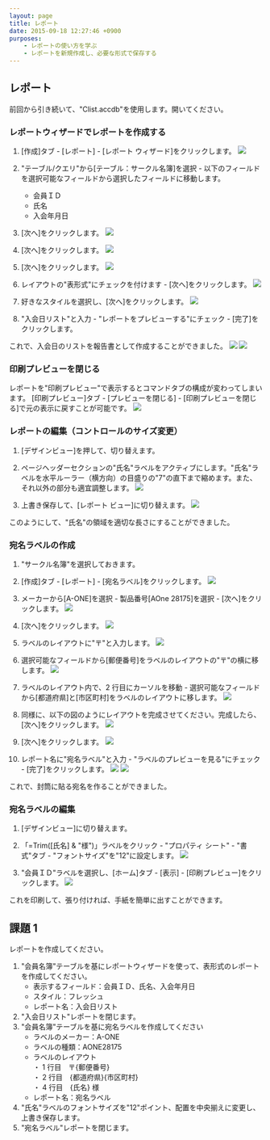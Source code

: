 ```yaml
---
layout: page
title: レポート
date: 2015-09-18 12:27:46 +0900
purposes:
    - レポートの使い方を学ぶ
    - レポートを新規作成し、必要な形式で保存する
---
```



レポート
--------------
前回から引き続いて、"Clist.accdb"を使用します。開いてください。

### レポートウィザードでレポートを作成する

1. [作成]タブ - [レポート] - [レポート ウィザード]をクリックします。
![](./pic/list1.png)

2. "テーブル/クエリ"から[テーブル：サークル名簿]を選択 - 以下のフィールドを選択可能なフィールドから選択したフィールドに移動します。
    -   会員ＩＤ
    -   氏名
    -   入会年月日

3. [次へ]をクリックします。
![](./pic/list2.png)

4. [次へ]をクリックします。
![](./pic/list3.png)

5. [次へ]をクリックします。
![](./pic/list4.png)

6. レイアウトの"表形式"にチェックを付けます - [次へ]をクリックします。
![](./pic/list5.png)

7. 好きなスタイルを選択し、[次へ]をクリックします。
![](./pic/list6.png)

8. "入会日リスト"と入力 - "レポートをプレビューする"にチェック - [完了]をクリックします。

これで、入会日のリストを報告書として作成することができました。
![](./pic/list7.png)
![](./pic/list8.png)


### 印刷プレビューを閉じる

レポートを"印刷プレビュー"で表示するとコマンドタブの構成が変わってしまいます。 [印刷プレビュー]タブ - [プレビューを閉じる] - [印刷プレビューを閉じる]で元の表示に戻すことが可能です。
![](./pic/preview.png)


### レポートの編集（コントロールのサイズ変更）

1. [デザインビュー]を押して、切り替えます。
2. ページヘッダーセクションの"氏名"ラベルをアクティブにします。"氏名"ラベルを水平ルーラー（横方向）の目盛りの"7"の直下まで縮めます。また、それ以外の部分も適宜調整します。
![](./pic/report1.png)

3. 上書き保存して、[レポート ビュー]に切り替えます。
![](./pic/report2.png)

このようにして、"氏名"の領域を適切な長さにすることができました。


### 宛名ラベルの作成

1. "サークル名簿"を選択しておきます。
2. [作成]タブ - [レポート] - [宛名ラベル]をクリックします。
![](./pic/postcard1.png)

3. メーカーから[A-ONE]を選択 - 製品番号[AOne 28175]を選択 - [次へ]をクリックします。
![](./pic/postcard2.png)

4. [次へ]をクリックします。
![](./pic/postcard3.png)

5. ラベルのレイアウトに"〒"と入力します。
![](./pic/postcard4.png)

6. 選択可能なフィールドから[郵便番号]をラベルのレイアウトの"〒"の横に移します。
![](./pic/postcard5.png)

7. ラベルのレイアウト内で、2 行目にカーソルを移動 - 選択可能なフィールドから[都道府県]と[市区町村]をラベルのレイアウトに移します。
![](./pic/postcard6.png)

8. 同様に、以下の図のようにレイアウトを完成させてください。完成したら、[次へ]をクリックします。
![](./pic/postcard7.png)

9. [次へ]をクリックします。
![](./pic/postcard8.png)

10. レポート名に"宛名ラベル"と入力 - "ラベルのプレビューを見る"にチェック - [完了]をクリックします。
![](./pic/postcard9.png)
![](./pic/postcard10.png)


これで、封筒に貼る宛名を作ることができました。


### 宛名ラベルの編集

1. [デザインビュー]に切り替えます。
2. 「=Trim([氏名] & "様")」ラベルをクリック - "プロパティ シート" - "書式"タブ - "フォントサイズ"を"12"に設定します。
![](./pic/editpc1.png)

3. "会員ＩＤ"ラベルを選択し、[ホーム]タブ - [表示] - [印刷プレビュー]をクリックします。
![](./pic/editpc4.png)

これを印刷して、張り付ければ、手紙を簡単に出すことができます。


課題 1
--------------
レポートを作成してください。

1. "会員名簿"テーブルを基にレポートウィザードを使って、表形式のレポートを作成してください。
    -   表示するフィールド：会員ＩＤ、氏名、入会年月日
    -   スタイル：フレッシュ
    -   レポート名：入会日リスト
2. "入会日リスト"レポートを閉じます。
3. "会員名簿"テーブルを基に宛名ラベルを作成してください
    -   ラベルのメーカー：A-ONE
    -   ラベルの種類：AONE28175
    -   ラベルのレイアウト  
   ・ 1 行目　〒{郵便番号}  
   ・ 2 行目　{都道府県}{市区町村}  
   ・ 4 行目　{氏名} 様  
    -   レポート名：宛名ラベル
4. "氏名"ラベルのフォントサイズを"12"ポイント、配置を中央揃えに変更し、上書き保存します。
5. "宛名ラベル"レポートを閉じます。
